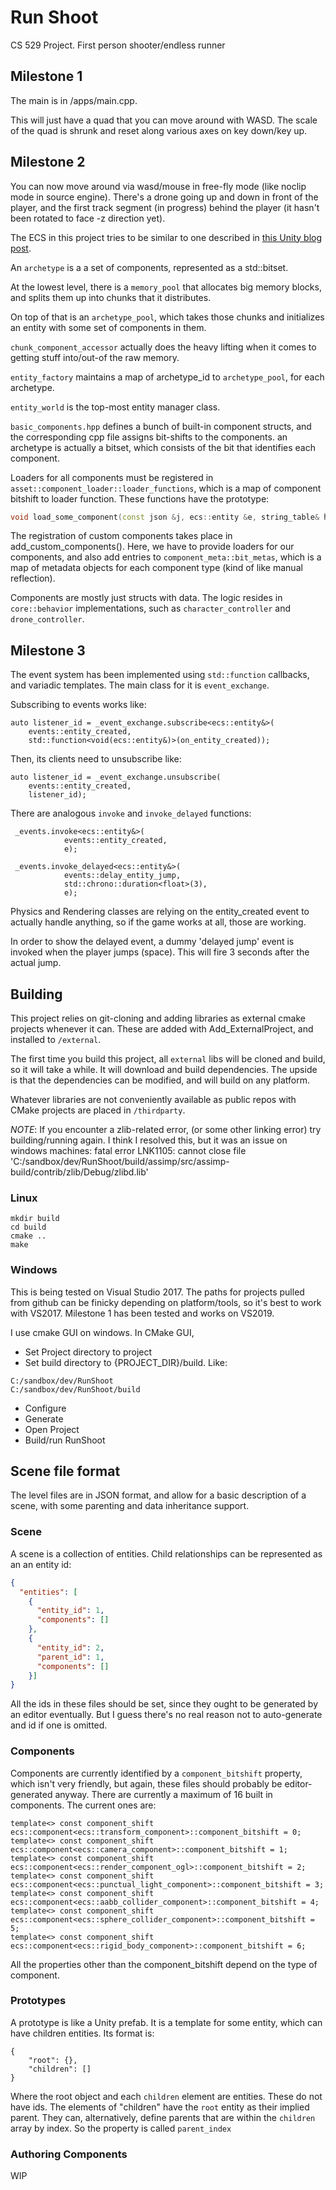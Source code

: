 # Run Shoot

CS 529 Project. First person shooter/endless runner

## Milestone 1

The main is in /apps/main.cpp.

This will just have a quad that you can move around with WASD.
The scale of the quad is shrunk and reset along various axes on key down/key up. 

## Milestone 2

You can now move around via wasd/mouse in free-fly mode (like noclip mode in source engine).
There's a drone going up and down in front of the player, and the first track segment (in progress)
behind the player (it hasn't been rotated to face -z direction yet).

The ECS in this project tries to be similar to one described in [this Unity blog post](https://blogs.unity3d.com/2019/03/08/on-dots-entity-component-system/).

An `archetype` is a a set of components, represented as a std::bitset.

At the lowest level, there is a `memory_pool` that allocates big memory blocks, and splits
them up into chunks that it distributes. 

On top of that is an `archetype_pool`, which takes
those chunks and initializes an entity with some set of components in them. 

`chunk_component_accessor`
actually does the heavy lifting when it comes to getting stuff into/out-of the raw memory.

`entity_factory` maintains a map of archetype_id to `archetype_pool`, for each archetype. 

`entity_world` is the top-most entity manager class. 

`basic_components.hpp` defines a bunch of built-in component structs, and the corresponding 
cpp file assigns bit-shifts to the components. an archetype is actually a bitset, which 
consists of the bit that identifies each component. 

Loaders for all components must be registered in `asset::component_loader::loader_functions`, 
which is a map of component bitshift to loader function. These functions have the prototype:
```c++
void load_some_component(const json &j, ecs::entity &e, string_table& hashes);
```

The registration of custom components takes place in add_custom_components(). Here, we have to
provide loaders for our components, and also add entries to `component_meta::bit_metas`, 
which is a map of metadata objects for each component type (kind of like manual reflection). 

Components are mostly just structs with data. The logic resides in `core::behavior` implementations,
such as `character_controller` and `drone_controller`.

## Milestone 3

The event system has been implemented using `std::function` callbacks, and variadic templates.
The main class for it is `event_exchange`.

Subscribing to events works like:
```oclight
auto listener_id = _event_exchange.subscribe<ecs::entity&>(
    events::entity_created, 
    std::function<void(ecs::entity&)>(on_entity_created));
```

Then, its clients need to unsubscribe like:
```oclight
auto listener_id = _event_exchange.unsubscribe(
    events::entity_created, 
    listener_id);
```

There are analogous `invoke` and `invoke_delayed` functions:
```oclight
 _events.invoke<ecs::entity&>(
            events::entity_created,
            e);
```

```oclight
 _events.invoke_delayed<ecs::entity&>(
            events::delay_entity_jump,
            std::chrono::duration<float>(3),
            e);
```

Physics and Rendering classes are relying on the entity_created event to 
actually handle anything, so if the game works at all, those are working. 

In order to show the delayed event, a dummy 'delayed jump' event is invoked
when the player jumps (space). This will fire 3 seconds after the actual jump. 


## Building

This project relies on git-cloning and adding libraries as external cmake projects whenever it can. 
These are added with Add_ExternalProject, and installed to `/external`. 

The first time you build this project, all `external` libs will be cloned and build, so it will take a while.
It will download and build dependencies. The upside is that the dependencies can be modified, and will build 
on any platform.

Whatever libraries are not conveniently available as public repos with CMake projects are placed in `/thirdparty`. 

*NOTE*: 
If you encounter a zlib-related error, (or some other linking error) try building/running again. I think I resolved this,
but it was an issue on windows machines:
fatal error LNK1105: cannot close file 'C:/sandbox/dev/RunShoot/build/assimp/src/assimp-build/contrib/zlib/Debug/zlibd.lib'




### Linux

```
mkdir build
cd build
cmake ..
make
```

### Windows

This is being tested on Visual Studio 2017. The paths for projects pulled from github can be finicky depending 
on platform/tools, so it's best to work with VS2017. Milestone 1 has been tested and works on VS2019.

I use cmake GUI on windows. In CMake GUI,

* Set Project directory to project
* Set build directory to {PROJECT_DIR}/build. Like:
```
C:/sandbox/dev/RunShoot
C:/sandbox/dev/RunShoot/build
```
* Configure
* Generate
* Open Project
* Build/run RunShoot


## Scene file format

The level files are in JSON format, and allow for a basic description of a scene, 
with some parenting and data inheritance support. 

### Scene

A scene is a collection of entities. Child relationships can be represented
as an an entity id:

```json
{
  "entities": [
    {
      "entity_id": 1,
      "components": []
    },
    {
      "entity_id": 2,
      "parent_id": 1,
      "components": []
    }]
}
```

All the ids in these files should be set, since they ought to be generated 
by an editor eventually. But I guess there's no real reason not to auto-generate
and id if one is omitted.


### Components

Components are currently identified by a `component_bitshift` property, which 
isn't very friendly, but again, these files should probably be editor-generated
anyway. There are currently a maximum of 16 built in components. The current ones
are:

```
template<> const component_shift ecs::component<ecs::transform_component>::component_bitshift = 0;
template<> const component_shift ecs::component<ecs::camera_component>::component_bitshift = 1;
template<> const component_shift ecs::component<ecs::render_component_ogl>::component_bitshift = 2;
template<> const component_shift ecs::component<ecs::punctual_light_component>::component_bitshift = 3;
template<> const component_shift ecs::component<ecs::aabb_collider_component>::component_bitshift = 4;
template<> const component_shift ecs::component<ecs::sphere_collider_component>::component_bitshift = 5;
template<> const component_shift ecs::component<ecs::rigid_body_component>::component_bitshift = 6;
```

All the properties other than the component_bitshift depend on the type of component.

### Prototypes

A prototype is like a Unity prefab. It is a template for some entity, which can have
children entities. Its format is:
```
{
    "root": {},
    "children": []
}
```
Where the root object and each `children` element are entities. These do not have ids.
The elements of "children" have the `root` entity as their implied parent. 
They can, alternatively, define parents that are within the `children` array
by index. So the property is called `parent_index` 

### Authoring Components

WIP